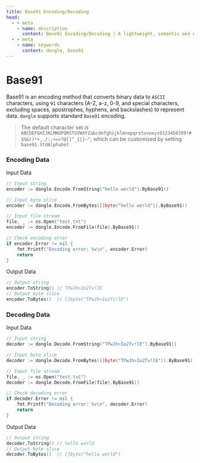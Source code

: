```yaml
---
title: Base91 Encoding/Decoding
head:
  - - meta
    - name: description
      content: Base91 Encoding/Decoding | A lightweight, semantic and developer-friendly golang encoding & crypto library
  - - meta
    - name: keywords
      content: dongle, base91
---
```


# Base91

Base91 is an encoding method that converts binary data to `ASCII` characters, using `91` characters (A-Z, a-z, 0-9, and special characters, excluding spaces, apostrophes, hyphens, and backslashes) to represent data. `dongle` supports standard `Base91` encoding.

> The default character set is `ABCDEFGHIJKLMNOPQRSTUVWXYZabcdefghijklmnopqrstuvwxyz0123456789!#$%&()*+,./:;<=>?@[]^_{|}~"`,
> which can be customized by setting `base91.StdAlphabet`

### Encoding Data

Input Data

```go
// Input string
encoder := dongle.Encode.FromString("hello world").ByBase91()

// Input byte slice
encoder := dongle.Encode.FromBytes([]byte("hello world")).ByBase91()

// Input file stream
file, _ := os.Open("test.txt")
encoder := dongle.Encode.FromFile(file).ByBase91()

// Check encoding error
if encoder.Error != nil {
	fmt.Printf("Encoding error: %v\n", encoder.Error)
	return
}
```

Output Data

```go
// Output string
encoder.ToString() // TPwJh>Io2Tv!lE
// Output byte slice
encoder.ToBytes()  // []byte("TPwJh>Io2Tv!lE")
```

### Decoding Data

Input Data

```go
// Input string
decoder := dongle.Decode.FromString("TPwJh>Io2Tv!lE").ByBase91()

// Input byte slice
decoder := dongle.Decode.FromBytes([]byte("TPwJh>Io2Tv!lE")).ByBase91()

// Input file stream
file, _ := os.Open("test.txt")
decoder := dongle.Decode.FromFile(file).ByBase91()

// Check decoding error
if decoder.Error != nil {
	fmt.Printf("Decoding error: %v\n", decoder.Error)
	return
}
```

Output Data

```go
// Output string
decoder.ToString() // hello world
// Output byte slice
decoder.ToBytes()  // []byte("hello world")
``` 